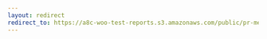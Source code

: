 ```yaml
---
layout: redirect
redirect_to: https://a8c-woo-test-reports.s3.amazonaws.com/public/pr-merge/38438/api/index.html
---
```

